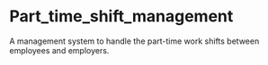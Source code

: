 # Part_time_shift_management
A management system to handle the part-time work shifts between employees and employers. 



